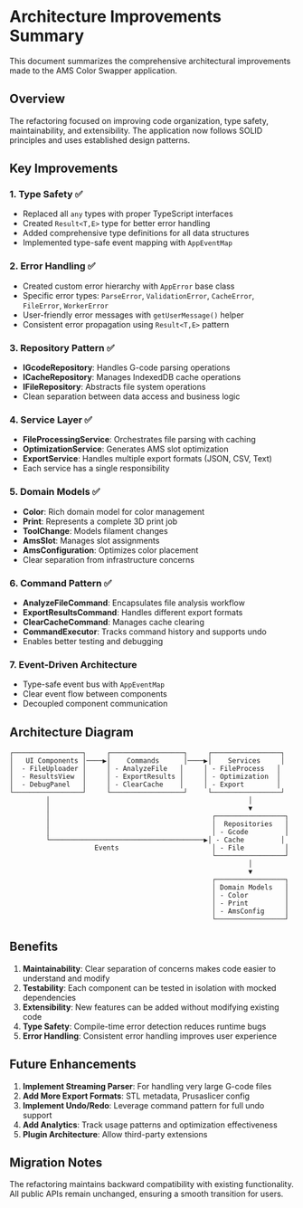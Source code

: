 # Architecture Improvements Summary

This document summarizes the comprehensive architectural improvements made to the AMS Color Swapper application.

## Overview

The refactoring focused on improving code organization, type safety, maintainability, and extensibility. The application now follows SOLID principles and uses established design patterns.

## Key Improvements

### 1. **Type Safety** ✅

- Replaced all `any` types with proper TypeScript interfaces
- Created `Result<T,E>` type for better error handling
- Added comprehensive type definitions for all data structures
- Implemented type-safe event mapping with `AppEventMap`

### 2. **Error Handling** ✅

- Created custom error hierarchy with `AppError` base class
- Specific error types: `ParseError`, `ValidationError`, `CacheError`, `FileError`, `WorkerError`
- User-friendly error messages with `getUserMessage()` helper
- Consistent error propagation using `Result<T,E>` pattern

### 3. **Repository Pattern** ✅

- **IGcodeRepository**: Handles G-code parsing operations
- **ICacheRepository**: Manages IndexedDB cache operations
- **IFileRepository**: Abstracts file system operations
- Clean separation between data access and business logic

### 4. **Service Layer** ✅

- **FileProcessingService**: Orchestrates file parsing with caching
- **OptimizationService**: Generates AMS slot optimization
- **ExportService**: Handles multiple export formats (JSON, CSV, Text)
- Each service has a single responsibility

### 5. **Domain Models** ✅

- **Color**: Rich domain model for color management
- **Print**: Represents a complete 3D print job
- **ToolChange**: Models filament changes
- **AmsSlot**: Manages slot assignments
- **AmsConfiguration**: Optimizes color placement
- Clear separation from infrastructure concerns

### 6. **Command Pattern** ✅

- **AnalyzeFileCommand**: Encapsulates file analysis workflow
- **ExportResultsCommand**: Handles different export formats
- **ClearCacheCommand**: Manages cache clearing
- **CommandExecutor**: Tracks command history and supports undo
- Enables better testing and debugging

### 7. **Event-Driven Architecture**

- Type-safe event bus with `AppEventMap`
- Clear event flow between components
- Decoupled component communication

## Architecture Diagram

```
┌─────────────────┐     ┌──────────────────┐     ┌─────────────────┐
│   UI Components │────▶│    Commands      │────▶│    Services     │
│  - FileUploader │     │ - AnalyzeFile   │     │ - FileProcess   │
│  - ResultsView  │     │ - ExportResults │     │ - Optimization  │
│  - DebugPanel   │     │ - ClearCache    │     │ - Export        │
└─────────────────┘     └──────────────────┘     └─────────────────┘
         │                                                 │
         │                                                 ▼
         │                                        ┌─────────────────┐
         │                                        │  Repositories   │
         │                                        │ - Gcode         │
         └──────────────────────────────────────▶│ - Cache         │
                     Events                       │ - File          │
                                                  └─────────────────┘
                                                           │
                                                           ▼
                                                  ┌─────────────────┐
                                                  │ Domain Models   │
                                                  │ - Color         │
                                                  │ - Print         │
                                                  │ - AmsConfig     │
                                                  └─────────────────┘
```

## Benefits

1. **Maintainability**: Clear separation of concerns makes code easier to understand and modify
2. **Testability**: Each component can be tested in isolation with mocked dependencies
3. **Extensibility**: New features can be added without modifying existing code
4. **Type Safety**: Compile-time error detection reduces runtime bugs
5. **Error Handling**: Consistent error handling improves user experience

## Future Enhancements

1. **Implement Streaming Parser**: For handling very large G-code files
2. **Add More Export Formats**: STL metadata, Prusaslicer config
3. **Implement Undo/Redo**: Leverage command pattern for full undo support
4. **Add Analytics**: Track usage patterns and optimization effectiveness
5. **Plugin Architecture**: Allow third-party extensions

## Migration Notes

The refactoring maintains backward compatibility with existing functionality. All public APIs remain unchanged, ensuring a smooth transition for users.
